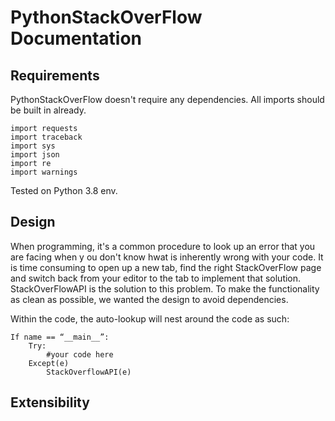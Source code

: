 # PythonStackOverFlow Documentation

## Requirements <br>
PythonStackOverFlow doesn't require any dependencies. All imports should be built in already.
```
import requests
import traceback
import sys
import json
import re
import warnings
```
Tested on Python 3.8 env.

## Design <br>
When programming, it's a common procedure to look up an error that you are facing when y ou don't know hwat is inherently wrong with your code. It is time consuming to open up a new tab, find the right StackOverFlow page and switch back from your editor to the tab to implement that solution. StackOverFlowAPI is the solution to this problem. To make the functionality as clean as possible, we wanted the design to avoid dependencies.  <br>

Within the code, the auto-lookup will nest around the code as such:
```
If name == “__main__”:
	Try:
		#your code here
	Except(e)
		StackOverflowAPI(e)
```


## Extensibility <br>





